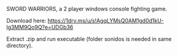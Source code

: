SWORD WARRIORS, a 2 player windows console fighting game.

Download here: https://1drv.ms/u/s!AgqLYMsQ0AM1gd0d1kU-lg3MM9Qo9Q?e=UDGb36


Extract .zip and run executable (folder sonidos is needed in same directory).
